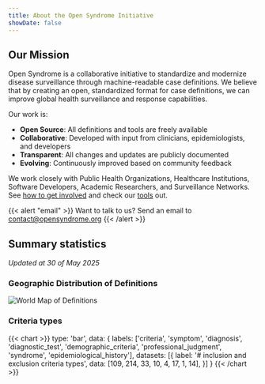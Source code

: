 ```yaml
---
title: About the Open Syndrome Initiative
showDate: false
---
```


## Our Mission

Open Syndrome is a collaborative initiative to standardize and modernize disease surveillance through machine-readable case definitions.
We believe that by creating an open, standardized format for case definitions, we can improve global health surveillance and response capabilities.

Our work is:

* **Open Source**: All definitions and tools are freely available
* **Collaborative**: Developed with input from clinicians, epidemiologists, and developers
* **Transparent**: All changes and updates are publicly documented
* **Evolving**: Continuously improved based on community feedback

We work closely with Public Health Organizations, Healthcare Institutions, Software Developers, Academic Researchers, and Surveillance Networks.
See [how to get involved](/how/) and check our [tools](/how/our_tools) out.

{{< alert "email" >}}
Want to talk to us? Send an email to [contact@opensyndrome.org](mailto:contact@opensyndrome.org)
{{< /alert >}}

## Summary statistics

_Updated at 30 of May 2025_

### Geographic Distribution of Definitions

![World Map of Definitions](/images/world_map.svg)

### Criteria types

{{< chart >}}
type: 'bar',
data: {
  labels: ['criteria', 'symptom', 'diagnosis', 'diagnostic_test', 'demographic_criteria', 'professional_judgment', 'syndrome', 'epidemiological_history'],
  datasets: [{
    label: '# inclusion and exclusion criteria types',
    data: [109, 214, 33, 10, 4, 17, 1, 14],
  }]
}
{{< /chart >}}
